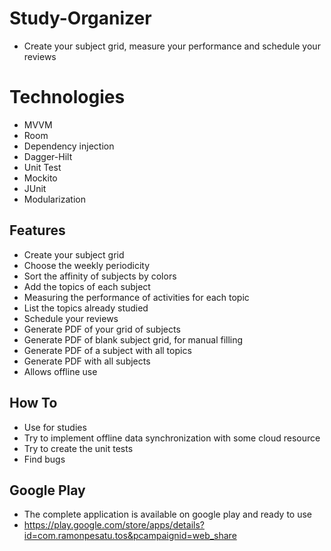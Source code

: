 # Study-Organizer
- Create your subject grid, measure your performance and schedule your reviews

# Technologies
- MVVM
- Room
- Dependency injection
- Dagger-Hilt
- Unit Test
- Mockito
- JUnit
- Modularization
  
## Features
- Create your subject grid
- Choose the weekly periodicity
- Sort the affinity of subjects by colors
- Add the topics of each subject
- Measuring the performance of activities for each topic
- List the topics already studied
- Schedule your reviews
- Generate PDF of your grid of subjects
- Generate PDF of blank subject grid, for manual filling
- Generate PDF of a subject with all topics
- Generate PDF with all subjects
- Allows offline use

## How To
- Use for studies
- Try to implement offline data synchronization with some cloud resource
- Try to create the unit tests
- Find bugs


## Google Play
- The complete application is available on google play and ready to use
- https://play.google.com/store/apps/details?id=com.ramonpesatu.tos&pcampaignid=web_share
